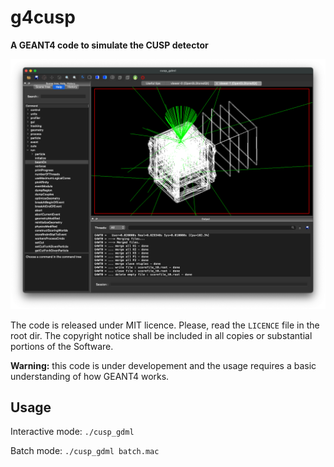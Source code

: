 # g4cusp

__A GEANT4 code to simulate the CUSP detector__

![g4cusp screenshot](images/g4cusp.png)

The code is released under MIT licence. Please, read the `LICENCE` file in the root dir. The copyright notice shall be included in all copies or substantial portions of the Software.


__Warning:__ this code is under developement and the usage requires a basic understanding of how GEANT4 works.

## Usage

Interactive mode:
`./cusp_gdml`

Batch mode:
`./cusp_gdml batch.mac`





